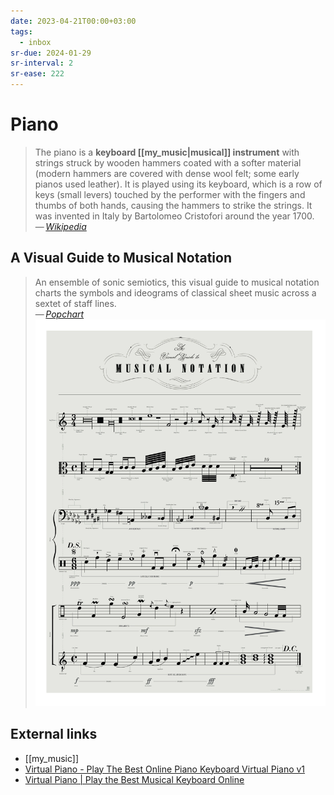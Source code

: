 ```yaml
---
date: 2023-04-21T00:00+03:00
tags:
  - inbox
sr-due: 2024-01-29
sr-interval: 2
sr-ease: 222
---
```


# Piano

> The piano is a **keyboard [[my_music|musical]] instrument** with strings
> struck by wooden hammers coated with a softer material (modern hammers are
> covered with dense wool felt; some early pianos used leather). It is played
> using its keyboard, which is a row of keys (small levers) touched by the
> performer with the fingers and thumbs of both hands, causing the hammers to
> strike the strings. It was invented in Italy by Bartolomeo Cristofori around
> the year 1700.\
> — <cite>[Wikipedia](https://en.wikipedia.org/wiki/Piano)</cite>

## A Visual Guide to Musical Notation

> An ensemble of sonic semiotics, this visual guide to musical notation charts
> the symbols and ideograms of classical sheet music across a sextet of staff
> lines.\
> — <cite>[Popchart](https://popchart.co/products/a-visual-guide-to-musical-notation)</cite>
![A Visual Guide to Musical Notation](img/ref-MusicNotes.webp)

## External links

- [[my_music]]
- [Virtual Piano - Play The Best Online Piano Keyboard Virtual Piano v1](https://virtualpiano.net)
- [Virtual Piano | Play the Best Musical Keyboard Online](https://recursivearts.com/virtual-piano/)
